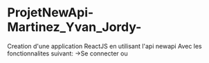 # ProjetNewApi-Martinez_Yvan_Jordy-
Creation d'une application ReactJS en utilisant l'api newapi 
Avec les fonctionnalites suivant:
->Se connecter ou 
